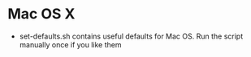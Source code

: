 # Mac OS X #

- set-defaults.sh contains useful defaults for Mac OS. Run the script manually once if you like them
